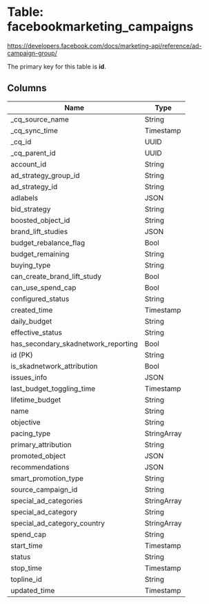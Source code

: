 # Table: facebookmarketing_campaigns

https://developers.facebook.com/docs/marketing-api/reference/ad-campaign-group/

The primary key for this table is **id**.

## Columns

| Name          | Type          |
| ------------- | ------------- |
|_cq_source_name|String|
|_cq_sync_time|Timestamp|
|_cq_id|UUID|
|_cq_parent_id|UUID|
|account_id|String|
|ad_strategy_group_id|String|
|ad_strategy_id|String|
|adlabels|JSON|
|bid_strategy|String|
|boosted_object_id|String|
|brand_lift_studies|JSON|
|budget_rebalance_flag|Bool|
|budget_remaining|String|
|buying_type|String|
|can_create_brand_lift_study|Bool|
|can_use_spend_cap|Bool|
|configured_status|String|
|created_time|Timestamp|
|daily_budget|String|
|effective_status|String|
|has_secondary_skadnetwork_reporting|Bool|
|id (PK)|String|
|is_skadnetwork_attribution|Bool|
|issues_info|JSON|
|last_budget_toggling_time|Timestamp|
|lifetime_budget|String|
|name|String|
|objective|String|
|pacing_type|StringArray|
|primary_attribution|String|
|promoted_object|JSON|
|recommendations|JSON|
|smart_promotion_type|String|
|source_campaign_id|String|
|special_ad_categories|StringArray|
|special_ad_category|String|
|special_ad_category_country|StringArray|
|spend_cap|String|
|start_time|Timestamp|
|status|String|
|stop_time|Timestamp|
|topline_id|String|
|updated_time|Timestamp|